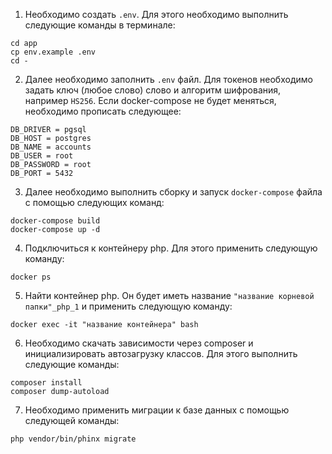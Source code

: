 1. Необходимо создать `.env`. Для этого необходимо выполнить следующие команды в терминале:
````shell
cd app
cp env.example .env
cd -
````
2. Далее необходимо заполнить `.env` файл. Для токенов необходимо задать ключ (любое слово) слово и алгоритм шифрования, например `HS256`. Если docker-compose не будет меняться, необходимо прописать следующее:
````dotenv
DB_DRIVER = pgsql
DB_HOST = postgres
DB_NAME = accounts
DB_USER = root
DB_PASSWORD = root
DB_PORT = 5432
````
3. Далее необходимо выполнить сборку и запуск `docker-compose` файла с помощью следующих команд:
````shell
docker-compose build
docker-compose up -d
````
4. Подключиться к контейнеру php. Для этого применить следующую команду:
````shell
docker ps
````
5. Найти контейнер php. Он будет иметь название `"название корневой папки"_php_1` и применить следующую команду:
````shell
docker exec -it "название контейнера" bash
````
6. Необходимо скачать зависимости через composer и инициализировать автозагрузку классов. Для этого выполнить следующие команды:
````shell
composer install
composer dump-autoload
````
7. Необходимо применить миграции к базе данных с помощью следующей команды:
````shell
php vendor/bin/phinx migrate
````

